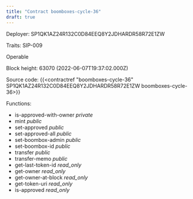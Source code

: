 ```yaml
---
title: "Contract boomboxes-cycle-36"
draft: true
---
```

Deployer: SP1QK1AZ24R132C0D84EEQ8Y2JDHARDR58R72E1ZW

Traits:
SIP-009 

Operable

Block height: 63070 (2022-06-07T19:37:02.000Z)

Source code: {{<contractref "boomboxes-cycle-36" SP1QK1AZ24R132C0D84EEQ8Y2JDHARDR58R72E1ZW boomboxes-cycle-36>}}

Functions:

* is-approved-with-owner _private_
* mint _public_
* set-approved _public_
* set-approved-all _public_
* set-boombox-admin _public_
* set-boombox-id _public_
* transfer _public_
* transfer-memo _public_
* get-last-token-id _read_only_
* get-owner _read_only_
* get-owner-at-block _read_only_
* get-token-uri _read_only_
* is-approved _read_only_
